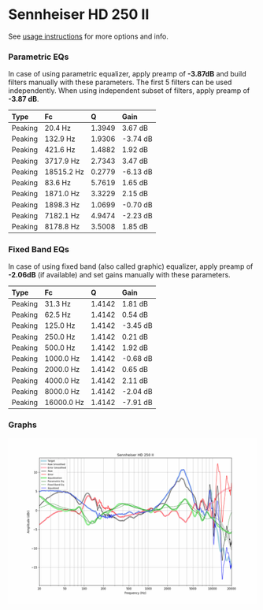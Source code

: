 # Sennheiser HD 250 II
See [usage instructions](https://github.com/jaakkopasanen/AutoEq#usage) for more options and info.

### Parametric EQs
In case of using parametric equalizer, apply preamp of **-3.87dB** and build filters manually
with these parameters. The first 5 filters can be used independently.
When using independent subset of filters, apply preamp of **-3.87 dB**.

| Type    | Fc         |      Q | Gain     |
|:--------|:-----------|:-------|:---------|
| Peaking | 20.4 Hz    | 1.3949 | 3.67 dB  |
| Peaking | 132.9 Hz   | 1.9306 | -3.74 dB |
| Peaking | 421.6 Hz   | 1.4882 | 1.92 dB  |
| Peaking | 3717.9 Hz  | 2.7343 | 3.47 dB  |
| Peaking | 18515.2 Hz | 0.2779 | -6.13 dB |
| Peaking | 83.6 Hz    | 5.7619 | 1.65 dB  |
| Peaking | 1871.0 Hz  | 3.3229 | 2.15 dB  |
| Peaking | 1898.3 Hz  | 1.0699 | -0.70 dB |
| Peaking | 7182.1 Hz  | 4.9474 | -2.23 dB |
| Peaking | 8178.8 Hz  | 3.5008 | 1.85 dB  |

### Fixed Band EQs
In case of using fixed band (also called graphic) equalizer, apply preamp of **-2.06dB**
(if available) and set gains manually with these parameters.

| Type    | Fc         |      Q | Gain     |
|:--------|:-----------|:-------|:---------|
| Peaking | 31.3 Hz    | 1.4142 | 1.81 dB  |
| Peaking | 62.5 Hz    | 1.4142 | 0.54 dB  |
| Peaking | 125.0 Hz   | 1.4142 | -3.45 dB |
| Peaking | 250.0 Hz   | 1.4142 | 0.21 dB  |
| Peaking | 500.0 Hz   | 1.4142 | 1.92 dB  |
| Peaking | 1000.0 Hz  | 1.4142 | -0.68 dB |
| Peaking | 2000.0 Hz  | 1.4142 | 0.65 dB  |
| Peaking | 4000.0 Hz  | 1.4142 | 2.11 dB  |
| Peaking | 8000.0 Hz  | 1.4142 | -2.04 dB |
| Peaking | 16000.0 Hz | 1.4142 | -7.91 dB |

### Graphs
![](./Sennheiser%20HD%20250%20II.png)